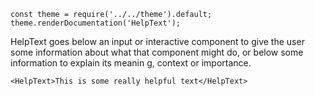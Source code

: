 ```
const theme = require('../../theme').default;
theme.renderDocumentation('HelpText');
```

HelpText goes below an input or interactive component to give the user some information about what
that component might do, or below some information to explain its meanin  g, context or importance.

```
<HelpText>This is some really helpful text</HelpText>
```
